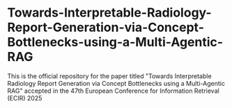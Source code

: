 # Towards-Interpretable-Radiology-Report-Generation-via-Concept-Bottlenecks-using-a-Multi-Agentic-RAG
This is the official repository for the paper titled "Towards Interpretable Radiology Report Generation via Concept Bottlenecks using a Multi-Agentic RAG" accepted in the 47th European Conference for Information Retrieval (ECIR) 2025

